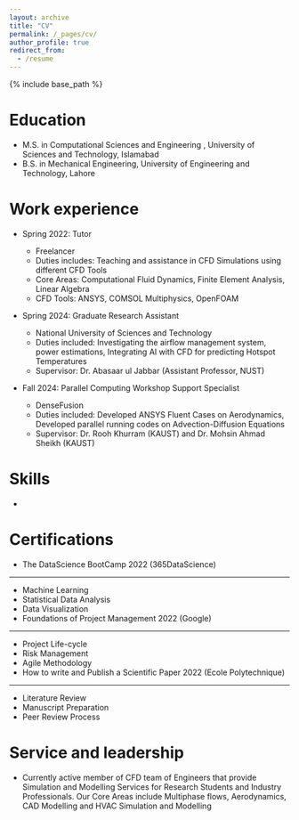 ```yaml
---
layout: archive
title: "CV"
permalink: /_pages/cv/
author_profile: true
redirect_from:
  - /resume
---
```


{% include base_path %}

Education
======
* M.S. in Computational Sciences and Engineering , University of Sciences and Technology, Islamabad
* B.S. in Mechanical Engineering, University of Engineering and Technology, Lahore

Work experience
======
* Spring 2022: Tutor 
  * Freelancer 
  * Duties includes: Teaching and assistance in CFD Simulations using different CFD Tools
  * Core Areas: Computational Fluid Dynamics, Finite Element Analysis, Linear Algebra
  * CFD Tools: ANSYS, COMSOL Multiphysics, OpenFOAM

* Spring 2024: Graduate Research Assistant
  * National University of Sciences and Technology
  * Duties included: Investigating the airflow management system, power estimations, Integrating AI with CFD for predicting Hotspot Temperatures
  * Supervisor: Dr. Abasaar ul Jabbar (Assistant Professor, NUST)

* Fall 2024: Parallel Computing Workshop Support Specialist
  * DenseFusion
  * Duties included: Developed ANSYS Fluent Cases on Aerodynamics, Developed parallel running codes on Advection-Diffusion Equations
  * Supervisor: Dr. Rooh Khurram (KAUST) and Dr. Mohsin Ahmad Sheikh (KAUST)

Skills
======
* 

Certifications
======
* The DataScience BootCamp 2022 (365DataScience)
-----
  * Machine Learning
  * Statistical Data Analysis
  * Data Visualization
* Foundations of Project Management 2022 (Google)
------
  * Project Life-cycle
  * Risk Management
  * Agile Methodology
* How to write and Publish a Scientific Paper 2022 (Ecole Polytechnique)
----
  * Literature Review
  * Manuscript Preparation
  * Peer Review Process

Service and leadership
======
* Currently active member of CFD team of Engineers that provide Simulation and Modelling Services for Research Students and Industry Professionals. Our Core Areas include Multiphase flows, Aerodynamics, CAD Modelling and HVAC Simulation and Modelling
